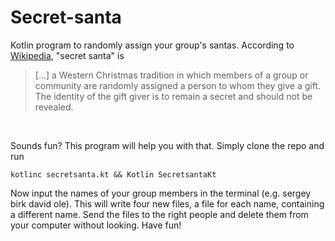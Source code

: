 # Secret-santa
Kotlin program to randomly assign your group's santas.
According to [Wikipedia](https://en.wikipedia.org/wiki/Secret_Santa), "secret santa" is
> [...] a Western Christmas tradition in which members of a group or community are randomly assigned a person to whom they give a gift. The identity of the gift giver is to remain a secret and should not be revealed.
>
<br/>

Sounds fun? This program will help you with that. Simply clone the repo and run
```
kotlinc secretsanta.kt && Kotlin SecretsantaKt
```
Now input the names of your group members in the terminal (e.g. sergey birk david ole). This will write four new files, a file for each name, containing a different name. Send the files to the right people and delete them from your computer without looking. Have fun!
